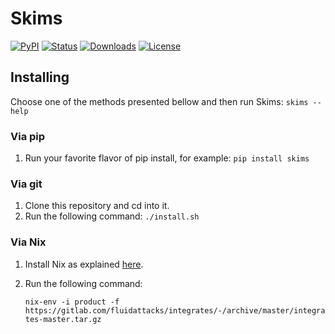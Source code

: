 # Skims

[![PyPI](https://img.shields.io/pypi/v/skims)](https://pypi.org/project/skims)
[![Status](https://img.shields.io/pypi/status/skims)](https://pypi.org/project/skims)
[![Downloads](https://img.shields.io/pypi/dm/skims)](https://pypi.org/project/skims)
[![License](https://img.shields.io/pypi/l/skims)](../LICENSE)

## Installing

Choose one of the methods presented bellow and then run Skims: `skims --help`

### Via pip

1.  Run your favorite flavor of pip install, for example: `pip install skims`

### Via git

1.  Clone this repository and cd into it.
1.  Run the following command: `./install.sh`

### Via Nix

1.  Install Nix as explained [here](https://nixos.org/download.html).
1.  Run the following command:

    `nix-env -i product -f https://gitlab.com/fluidattacks/integrates/-/archive/master/integrates-master.tar.gz`

